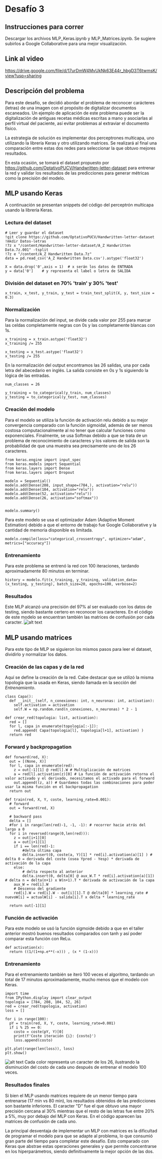 
# Desafío 3

## Instrucciones para correr
Descargar los archivos MLP_Keras.ipynb y MLP_Matrices.ipynb. Se sugiere subirlos a Google Collaborative para una mejor visualización.
## Link al video
https://drive.google.com/file/d/17urDmW4MvUkNk63E44r_hbgD3T6twmsK/view?usp=sharing
## Descripción del problema
Para este desafío, se decidió abordar el problema de reconocer carácteres (letras) de una imagen con el propósito de digitalizar documentos escaneados. Un ejemplo de aplicación de este problema puede ser la digitalización de antiguas recetas médicas escritas a mano y asociarlas al perfil virtual del paciente, así evitar problemas al extraviar el documento físico.

La estrategia de solución es implementar dos perceptrones multicapa, uno utilizando la librería Keras y otro utilizando matrices. Se realizará al final una comparación entre estas dos redes para seleccionar la que obtuvo mejores resultados.

En esta ocasión, se tomará el dataset propuesto por https://github.com/OptativoPUCV/Handwritten-letter-dataset para entrenar la red y validar los resultados de las predicciones para generar métricas como la precisión del modelo.

## MLP usando Keras
A continuación se presentan snippets del código del perceptrón multicapa usando la librería Keras.

### Lectura del dataset

```
# Leer y guardar el dataset
!git clone https://github.com/OptativoPUCV/Handwritten-letter-dataset
!mkdir Datos-letras
!7z x "/content/Handwritten-letter-dataset/A_Z Handwritten Data.7z.001" -tsplit
!7z e "/content/A_Z Handwritten Data.7z"
data = pd.read_csv('A_Z Handwritten Data.csv').astype('float32')
```
```
X = data.drop('0',axis = 1)  # x serán los datos de ENTRADA
y = data['0']    # y representa el label o letra de SALIDA
```

### División del dataset en 70% 'train' y 30% 'test'
```
x_train, x_test, y_train, y_test = train_test_split(X, y, test_size = 0.3)
```

### Normalización

Para la normalización del input, se divide cada valor por 255 para marcar las celdas completamente negras con 0s y las completamente blancas con 1s.
```
x_training = x_train.astype('float32')
x_training /= 255

x_testing = x_test.astype('float32')
x_testing /= 255
```
En la normalización del output encontramos las 26 salidas, una por cada letra del abecedario en inglés. La salida consiste en 0s y 1s siguiendo la lógica de las entradas.
```
num_classes = 26

y_training = to_categorical(y_train, num_classes)
y_testing = to_categorical(y_test, num_classes)
```
### Creación del modelo
Para el modelo se utiliza la función de activación relu debido a su mejor convergencia comparado con la función sigmoidal, además de ser menos costosa computacionalmente al no tener que calcular funciones como exponenciales. Finalmente, se usa Softmax debido a que se trata de un problema de reconocimiento de caracteres y los valores de salida son la probabilidad de que una muestra sea precisamente uno de los 26 caracteres.

```
from keras.engine import input_spec
from keras.models import Sequential
from keras.layers import Dense
from keras.layers import Dropout

modelo = Sequential()
modelo.add(Dense(208, input_shape=(784,), activation="relu"))
modelo.add(Dense(104, activation="relu"))
modelo.add(Dense(52, activation="relu"))
modelo.add(Dense(26, activation="softmax"))


modelo.summary()
```
Para este modelo se usa el optimizador Adam (Adaptive Moment Estimation) debido a que el entorno de trabajo fue Google Collaborative y la cantidad de memoria disponible es limitada.

```
modelo.compile(loss="categorical_crossentropy", optimizer="adam", metrics=["accuracy"])
```
### Entrenamiento
Para este problema se entrenó la red con 100 iteraciones, tardando aproximadamente 80 minutos en terminar.
```
history = modelo.fit(x_training, y_training, validation_data=(x_testing, y_testing), batch_size=20, epochs=100, verbose=2)
```
### Resultados
Este MLP alcanzó una precisión del 97% al ser evaluado con los datos de testing, siendo bastante certero en reconocer los caracteres. En el código de este modelo se encuentran también las matrices de confusión por cada caracter. 
![alt text](https://cdn.discordapp.com/attachments/454085077568192515/975515055405817907/unknown.png)

## MLP usando matrices
Para este tipo de MLP se siguieron los mismos pasos para leer el dataset, dividirlo y normalizar los datos.

### Creación de las capas y de la red
Aquí se define la creación de la red. Cabe destacar que se utilizó la misma topología que la usada en Keras, siendo llamada en la sección del *Entrenamiento*.
```
class Capa():
  def __init__(self, n_conexiones: int, n_neuronas: int, activation):
    self.activation = activation
    self.W = np.random.rand(n_conexiones, n_neuronas) * 2 - 1
```
```
def crear_red(topologia: list, activation):
  red = []
  for l, capa in enumerate(topologia[:-1]):
    red.append( Capa(topologia[l], topologia[l+1], activation) )
  return red
```
### Forward y backpropagation
```
def forward(red, X):
  out = [(None, X)]
  for l, capa in enumerate(red):
    z = out[-1][1] @ red[l].W # Multiplicación de matrices
    a = red[l].activation(z)[0] # La función de activación retorna el valor activado y el derivado, necesitamos el activado para el forward
    out.append((z, a)) # Guardamos todas las combinaciones para poder usar la misma función en el backpropagation
  return out
```
```
def train(red, X, Y, coste, learning_rate=0.001):
  # forward 
  out = forward(red, X)

  # backward pass
  delta = []
  #for i in range(len(red)-1, -1, -1): # recorrer hacie atrás del largo a 0
  for i in reversed(range(0,len(red))):
    z = out[i+1][0]
    a = out[i+1][1]
    if i == len(red)-1:
        #delta última capa
        delta.insert(0, coste(a, Y)[1] * red[i].activation(a)[1] ) # delta 0 = derivada del coste (osea Ypred - Yesp) * derivada de activación de la capa
    else:
        # delta respecto al anterior
        delta.insert(0, delta[0] @ aux_W.T * red[i].activation(a)[1]) # delta n = delta(n+1) x W(n+1).T * derivada de activación de la capa 
    aux_W = red[i].W
    # Descenso del gradiente
    red[i].W = red[i].W - out[i][1].T @ delta[0] * learning_rate # nuevoW[i] = actualW[i] - salida[i].T x delta * learning_rate

  return out[-1][1]
```


### Función de activación
Para este modelo se usó la función sigmoide debido a que en el taller anterior mostró buenos resultados comparados con tanh y así poder comparar esta función con ReLu.
```
def activation(x):
  return ((1/(1+np.e**(-x))) , (x * (1-x)))
```
### Entrenamiento
Para el entrenamiento también se iteró 100 veces el algoritmo, tardando un total de 17 minutos aproximadamente, mucho menos que el modelo con Keras.
```
import time 
from IPython.display import clear_output
topologia = [784, 208, 104, 52, 26]
red = crear_red(topologia, activation)
loss = []

for i in range(100):
  pY = train(red, X, Y, coste, learning_rate=0.001)
  if i % 25 == 0:
    costo = coste(pY, Y)[0]
    print(f'Coste iteración {i}: {costo}')
    loss.append(costo)
    
plt.plot(range(len(loss)), loss)
plt.show()
```
![alt text](https://cdn.discordapp.com/attachments/454085077568192515/975526482074034196/unknown.png)
Cada color representa un caracter de los 26, ilustrando la disminución del costo de cada uno después de entrenar el modelo 100 veces.
### Resultados finales
Si bien el MLP usando matrices requiere de un menor tiempo para entrenarse (17 min vs 80 min), los resultados obtenidos de las predicciones son bastante inferiores. El caracter "D" fue el que obtuvo una mayor precisión cercana al 30% mientras que el resto de las letras fue entre 20% a 5%, muy por debajo del MLP con Keras.
En el código aparecen las matrices de confusión de cada uno. 

La principal desventaja de implementar un MLP con matrices es la dificultad de programar el modelo para que se adapte al problema, lo que consumió gran parte del tiempo para completar este desafío. Esto comparado con Keras que abstrae estas operaciones generales y que permite concentrarse en los hiperparámetros, siendo definitivamente la mejor opción de las dos.
